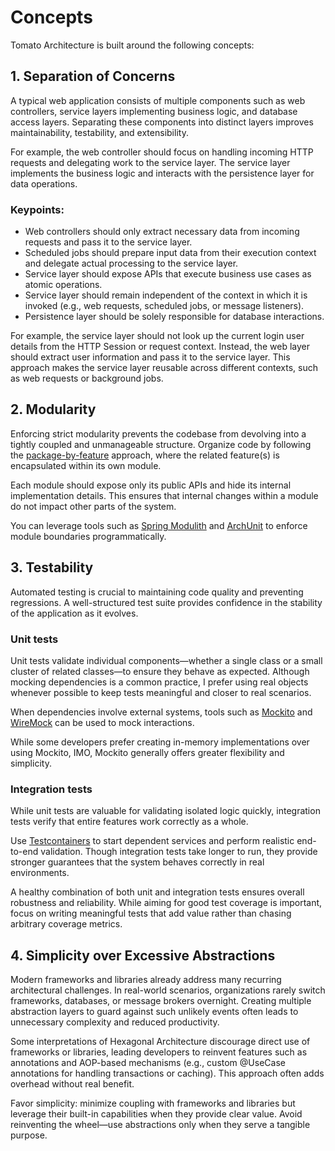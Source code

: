 # Concepts
Tomato Architecture is built around the following concepts:

## 1. Separation of Concerns
A typical web application consists of multiple components such as web controllers, service layers implementing business logic, and database access layers. Separating these components into distinct layers improves maintainability, testability, and extensibility.

For example, the web controller should focus on handling incoming HTTP requests and delegating work to the service layer. The service layer implements the business logic and interacts with the persistence layer for data operations.

### Keypoints:
* Web controllers should only extract necessary data from incoming requests and pass it to the service layer.
* Scheduled jobs should prepare input data from their execution context and delegate actual processing to the service layer.
* Service layer should expose APIs that execute business use cases as atomic operations.
* Service layer should remain independent of the context in which it is invoked (e.g., web requests, scheduled jobs, or message listeners).
* Persistence layer should be solely responsible for database interactions.

For example, the service layer should not look up the current login user details from the HTTP Session or request context.
Instead, the web layer should extract user information and pass it to the service layer. This approach makes the service layer reusable across different contexts, such as web requests or background jobs.

## 2. Modularity
Enforcing strict modularity prevents the codebase from devolving into a tightly coupled and unmanageable structure.
Organize code by following the [package-by-feature](https://phauer.com/2020/package-by-feature/) approach, where the related feature(s) is encapsulated within its own module.

Each module should expose only its public APIs and hide its internal implementation details. This ensures that internal changes within a module do not impact other parts of the system.

You can leverage tools such as [Spring Modulith](https://docs.spring.io/spring-modulith/reference/) and [ArchUnit](https://www.archunit.org/) to enforce module boundaries programmatically.

## 3. Testability
Automated testing is crucial to maintaining code quality and preventing regressions. A well-structured test suite provides confidence in the stability of the application as it evolves.

### Unit tests
Unit tests validate individual components—whether a single class or a small cluster of related classes—to ensure they behave as expected.
Although mocking dependencies is a common practice, I prefer using real objects whenever possible to keep tests meaningful and closer to real scenarios.

When dependencies involve external systems, tools such as [Mockito](https://site.mockito.org/) and [WireMock](http://wiremock.org/) can be used to mock interactions.

While some developers prefer creating in-memory implementations over using Mockito, IMO, Mockito generally offers greater flexibility and simplicity.

### Integration tests
While unit tests are valuable for validating isolated logic quickly, integration tests verify that entire features work correctly as a whole.

Use [Testcontainers](https://testcontainers.com/) to start dependent services and perform realistic end-to-end validation.
Though integration tests take longer to run, they provide stronger guarantees that the system behaves correctly in real environments.

A healthy combination of both unit and integration tests ensures overall robustness and reliability.
While aiming for good test coverage is important, focus on writing meaningful tests that add value rather than chasing arbitrary coverage metrics.

## 4. Simplicity over Excessive Abstractions
Modern frameworks and libraries already address many recurring architectural challenges. In real-world scenarios, organizations rarely switch frameworks, databases, or message brokers overnight. Creating multiple abstraction layers to guard against such unlikely events often leads to unnecessary complexity and reduced productivity.

Some interpretations of Hexagonal Architecture discourage direct use of frameworks or libraries, leading developers to reinvent features such as annotations and AOP-based mechanisms (e.g., custom @UseCase annotations for handling transactions or caching). This approach often adds overhead without real benefit.

Favor simplicity: minimize coupling with frameworks and libraries but leverage their built-in capabilities when they provide clear value. Avoid reinventing the wheel—use abstractions only when they serve a tangible purpose.

